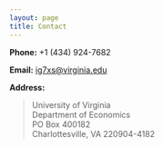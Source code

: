 ```yaml
---
layout: page
title: Contact
---
```


**Phone:**   +1 (434) 924-7682 

**Email:**   ig7xs@virginia.edu  

**Address:** 

> University of Virginia  
> Department of Economics  
> PO Box 400182  
> Charlottesville, VA 220904-4182
